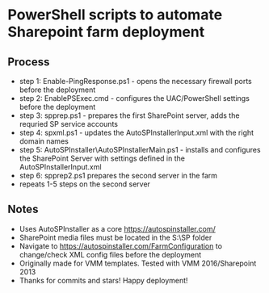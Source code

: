 # PowerShell scripts to automate Sharepoint farm deployment

## Process
- step 1: Enable-PingResponse.ps1 - opens the necessary firewall ports before the deployment
- step 2: EnablePSExec.cmd - configures the UAC/PowerShell settings before the deployment
- step 3: spprep.ps1 - prepares the first SharePoint server, adds the requried SP service accounts
- step 4: spxml.ps1 - updates the AutoSPInstallerInput.xml with the right domain names
- step 5: AutoSPInstaller\AutoSPInstallerMain.ps1 - installs and configures the SharePoint Server with settings defined in the AutoSPInstallerInput.xml
- step 6: spprep2.ps1 prepares the second server in the farm
- repeats 1-5 steps on the second server

## Notes 
- Uses AutoSPInstaller as a core https://autospinstaller.com/
- SharePoint media files must be located in the S:\SP folder
- Navigate to https://autospinstaller.com/FarmConfiguration to change/check XML config files before the deployment
- Originally made for VMM templates. Tested with VMM 2016/Sharepoint 2013
- Thanks for commits and stars! Happy deployment!


